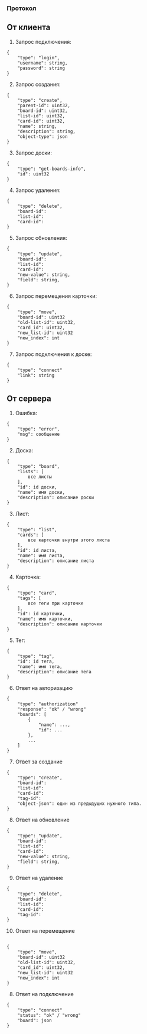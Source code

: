 ### Протокол

## От клиента

1. Запрос подключения:
```
{
    "type": "login",
    "username": string,
    "password": string
}
```

2. Запрос создания:
```
{
    "type": "create",
    "parent-id": uint32,
    "board-id": uint32,
    "list-id": uint32,
    "card-id": uint32,
    "name": string,
    "description": string,
    "object-type": json
}
```

3. Запрос доски:

```
{
    "type": "get-boards-info",
    "id": uint32
}
```

4. Запрос удаления:
```
{
    "type": "delete",
    "board-id": 
    "list-id":
    "card-id":  
}
```

5. Запрос обновления:
```
{
    "type": "update",
    "board-id": 
    "list-id":
    "card-id":   
    "new-value": string,
    "field": string,
}
```

6. Запрос перемещения карточки:
```
{
    "type": "move",
    "board-id": uint32
    "old-list-id": uint32,
    "card_id": uint32,
    "new_list-id": uint32
    "new_index": int
}
```

7. Запрос подключения к доске:
```
{
    "type": "connect"
    "link": string
}
```

## От сервера

1. Ошибка:
```
{
    "type": "error",
    "msg": сообщение
}
```
2. Доска:
```
{
    "type": "board",
    "lists": [
        все листы
    ],
    "id": id доски,
    "name": имя доски,
    "description": описание доски
}
```
3. Лист:
```
{
    "type": "list",
    "cards": [
        все карточки внутри этого листа
    ],
    "id": id листа,
    "name": имя листа,
    "description": описание листа
}
```
4. Карточка:
```
{
    "type": "card",
    "tags": [
        все теги при карточке
    ],
    "id": id карточки,
    "name": имя карточки,
    "description": описание карточки
}
```
5. Тег:
```
{
    "type": "tag",
    "id": id тега,
    "name": имя тега,
    "description": описание тега
}
```
6. Ответ на авторизацию
```
{
    "type": "authorization"
    "response": "ok" / "wrong"
    "boards": [
        {
            "name": ...,
            "id": ...
        },
        ...
    ]
}
```
7. Ответ за создание
```
{
    "type": "create",
    "board-id": 
    "list-id":
    "card-id":
    "tag-id": 
    "object-json": один из предыдущих нужного типа.
}
```

8. Ответ на обновление
```
{
    "type": "update",
    "board-id": 
    "list-id":
    "card-id":   
    "new-value": string,
    "field": string,
}
```

9. Ответ на удаление
```
{
    "type": "delete",
    "board-id": 
    "list-id":
    "card-id":
    "tag-id":   
}
```

10. Ответ на перемещение
```

{
    "type": "move",
    "board-id": uint32
    "old-list-id": uint32,
    "card_id": uint32,
    "new_list-id": uint32
    "new_index": int
}

```

8. Ответ на подключение
```
{
    "type": "connect"
    "status": "ok" / "wrong"
    "board": json 
}

